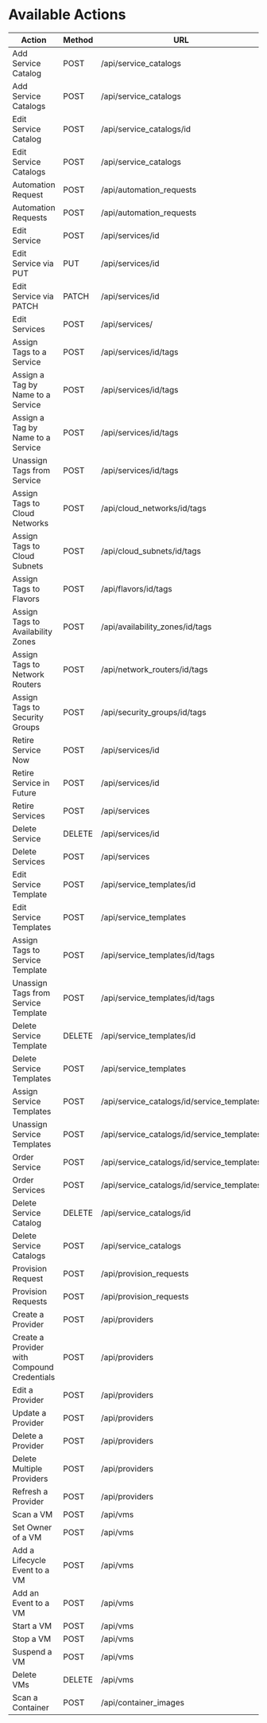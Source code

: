 # Available Actions

| Action                                      | Method | URL                                          |
| ------------------------------------------- | ------ | -------------------------------------------- |
| Add Service Catalog                         | POST   | /api/service\_catalogs                       |
| Add Service Catalogs                        | POST   | /api/service\_catalogs                       |
| Edit Service Catalog                        | POST   | /api/service\_catalogs/id                    |
| Edit Service Catalogs                       | POST   | /api/service\_catalogs                       |
| Automation Request                          | POST   | /api/automation\_requests                    |
| Automation Requests                         | POST   | /api/automation\_requests                    |
| Edit Service                                | POST   | /api/services/id                             |
| Edit Service via PUT                        | PUT    | /api/services/id                             |
| Edit Service via PATCH                      | PATCH  | /api/services/id                             |
| Edit Services                               | POST   | /api/services/                               |
| Assign Tags to a Service                    | POST   | /api/services/id/tags                        |
| Assign a Tag by Name to a Service           | POST   | /api/services/id/tags                        |
| Assign a Tag by Name to a Service           | POST   | /api/services/id/tags                        |
| Unassign Tags from Service                  | POST   | /api/services/id/tags                        |
| Assign Tags to Cloud Networks               | POST   | /api/cloud\_networks/id/tags                 |
| Assign Tags to Cloud Subnets                | POST   | /api/cloud\_subnets/id/tags                  |
| Assign Tags to Flavors                      | POST   | /api/flavors/id/tags                         |
| Assign Tags to Availability Zones           | POST   | /api/availability\_zones/id/tags             |
| Assign Tags to Network Routers              | POST   | /api/network\_routers/id/tags                |
| Assign Tags to Security Groups              | POST   | /api/security\_groups/id/tags                |
| Retire Service Now                          | POST   | /api/services/id                             |
| Retire Service in Future                    | POST   | /api/services/id                             |
| Retire Services                             | POST   | /api/services                                |
| Delete Service                              | DELETE | /api/services/id                             |
| Delete Services                             | POST   | /api/services                                |
| Edit Service Template                       | POST   | /api/service\_templates/id                   |
| Edit Service Templates                      | POST   | /api/service\_templates                      |
| Assign Tags to Service Template             | POST   | /api/service\_templates/id/tags              |
| Unassign Tags from Service Template         | POST   | /api/service\_templates/id/tags              |
| Delete Service Template                     | DELETE | /api/service\_templates/id                   |
| Delete Service Templates                    | POST   | /api/service\_templates                      |
| Assign Service Templates                    | POST   | /api/service\_catalogs/id/service\_templates |
| Unassign Service Templates                  | POST   | /api/service\_catalogs/id/service\_templates |
| Order Service                               | POST   | /api/service\_catalogs/id/service\_templates |
| Order Services                              | POST   | /api/service\_catalogs/id/service\_templates |
| Delete Service Catalog                      | DELETE | /api/service\_catalogs/id                    |
| Delete Service Catalogs                     | POST   | /api/service\_catalogs                       |
| Provision Request                           | POST   | /api/provision\_requests                     |
| Provision Requests                          | POST   | /api/provision\_requests                     |
| Create a Provider                           | POST   | /api/providers                               |
| Create a Provider with Compound Credentials | POST   | /api/providers                               |
| Edit a Provider                             | POST   | /api/providers                               |
| Update a Provider                           | POST   | /api/providers                               |
| Delete a Provider                           | POST   | /api/providers                               |
| Delete Multiple Providers                   | POST   | /api/providers                               |
| Refresh a Provider                          | POST   | /api/providers                               |
| Scan a VM                                   | POST   | /api/vms                                     |
| Set Owner of a VM                           | POST   | /api/vms                                     |
| Add a Lifecycle Event to a VM               | POST   | /api/vms                                     |
| Add an Event to a VM                        | POST   | /api/vms                                     |
| Start a VM                                  | POST   | /api/vms                                     |
| Stop a VM                                   | POST   | /api/vms                                     |
| Suspend a VM                                | POST   | /api/vms                                     |
| Delete VMs                                  | DELETE | /api/vms                                     |
| Scan a Container                            | POST   | /api/container\_images                       |
